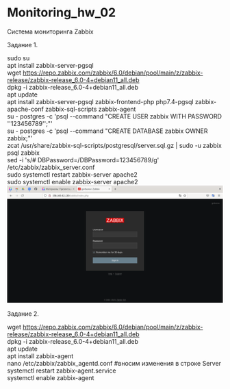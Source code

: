 # Monitoring_hw_02
Система мониторинга Zabbix

Задание 1.          

sudo su          
apt install zabbix-server-pgsql        
wget https://repo.zabbix.com/zabbix/6.0/debian/pool/main/z/zabbix-release/zabbix-release_6.0-4+debian11_all.deb           
dpkg -i zabbix-release_6.0-4+debian11_all.deb            
apt update           
apt install zabbix-server-pgsql zabbix-frontend-php php7.4-pgsql zabbix-apache-conf zabbix-sql-scripts zabbix-agent          
su - postgres -c 'psql --command "CREATE USER zabbix WITH PASSWORD '\'123456789\'';"'          
su - postgres -c 'psql --command "CREATE DATABASE zabbix OWNER zabbix;"'           
zcat /usr/share/zabbix-sql-scripts/postgresql/server.sql.gz | sudo -u zabbix psql zabbix           
sed -i 's/# DBPassword=/DBPassword=123456789/g' /etc/zabbix/zabbix_server.conf           
sudo systemctl restart zabbix-server apache2             
sudo systemctl enable zabbix-server apache2            
![Авторизация](https://github.com/dAmp1r/Monitoring_hw_02/blob/main/zabbix.png)


Задание 2.       

wget https://repo.zabbix.com/zabbix/6.0/debian/pool/main/z/zabbix-release/zabbix-release_6.0-4+debian11_all.deb        
dpkg -i zabbix-release_6.0-4+debian11_all.deb        
apt update        
apt install zabbix-agent              
nano /etc/zabbix/zabbix_agentd.conf #вносим изменения в строке Server          
systemctl restart zabbix-agent.service             
systemctl enable zabbix-agent         
